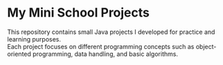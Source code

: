 # My Mini School Projects

This repository contains small Java projects I developed for practice and learning purposes.  
Each project focuses on different programming concepts such as object-oriented programming, data handling, and basic algorithms.
